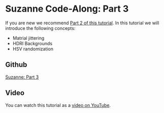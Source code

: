 # Suzanne Code-Along: Part 3

If you are new we recommend [Part 2 of this tutorial](https://github.com/ZumoLabs/zpy/tree/main/examples/suzanne_2). In this tutorial we will introduce the following concepts:

- Matrial jittering
- HDRI Backgrounds
- HSV randomization

## Github

[Suzanne: Part 3](https://github.com/ZumoLabs/zpy/tree/main/examples/suzanne_3)

## Video

You can watch this tutorial as a [video on YouTube](https://youtu.be/plbbdRMJwHk).
